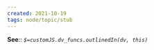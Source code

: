 ```yaml
---
created: 2021-10-19
tags: node/topic/stub
---
```


 

**See**::
*`$=customJS.dv_funcs.outlinedIn(dv, this)`*